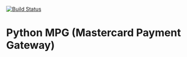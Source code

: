 [![Build Status](https://travis-ci.com/glidematrix/python-mpg.svg?token=DExEsyyjQEG3qxpWC6JD&branch=master)](https://travis-ci.com/glidematrix/python-mpg)

# Python MPG (Mastercard Payment Gateway)
